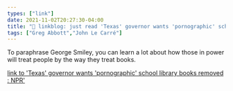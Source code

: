 ```yaml
---
types: ["link"]
date: 2021-11-02T20:27:30-04:00
title: "🔗 linkblog: just read 'Texas' governor wants 'pornographic' school library books removed : NPR'"
tags: ["Greg Abbott","John Le Carré"]
---
```

To paraphrase George Smiley, you can learn a lot about how those in power will treat people by the way they treat books.
 
[link to 'Texas' governor wants 'pornographic' school library books removed : NPR'](https://www.npr.org/2021/11/02/1051471236/texas-governor-abbott-calls-for-removal-of-obscene-school-library-books)
